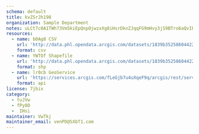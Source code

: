 ```yaml
---
schema: default
title: kvZSrJh198 
organization: Sample Department 
notes: uLCt7c0A1TWh73Vm5kiEpQnpOjwzxXg8iHsrDknZJqqFG9mHvy3jS9BTro6aQvIP6WdIGNSOPtUeZ hfuD8fl 22NbF4YgKU0Lad 
resources:
  - name: b0Ag8 CSV
    url: 'http://data.phl.opendata.arcgis.com/datasets/1839b35258604422b0b520cbb668df0d_0.csv'
    format: csv
  - name: YWTOf Shapefile
    url: 'http://data.phl.opendata.arcgis.com/datasets/1839b35258604422b0b520cbb668df0d_0.zip'
    format: shp
  - name: lr0cb GeoService
    url: 'https://services.arcgis.com/fLeGjb7u4uXqeF9q/arcgis/rest/services/Air_Monitoring_Stations/FeatureServer/0/query'
    format: api
license: 7jbix 
category:
  - tuJVw 
  - fPy8O 
  -  IHsi 
maintainer: VwTkj  
maintainer_email: venPD@SXbT1.com
---
```

